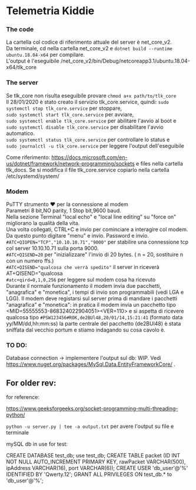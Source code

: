 # Telemetria Kiddie

### The code
La cartella col codice di riferimento attuale del server è net_core_v2. <br/>
Da terminale, cd nella cartella net_core_v2 e 
`dotnet build --runtime ubuntu.18.04-x64` per compilare. <br/>
L'output è l'eseguibile /net_core_v2/bin/Debug/netcoreapp3.1/ubuntu.18.04-x64/tlk_core

### The server
Se tlk_core non risulta eseguibile provare `chmod a+x path/to/tlk_core`<br/>
Il 28/01/2020 è stato creato il servizio tlk_core.service, quindi: 
`sudo systemctl stop tlk_core.service` per stoppare, <br/>
`sudo systemctl start tlk_core.service` per avviare, <br/>
`sudo systemctl enable tlk_core.service` per abilitare l'avvio al boot e <br/>
`sudo systemctl disable tlk_core.service` per disabilitare l'avvio automatico. <br/>
`sudo systemctl status tlk_core.service` per controllare lo status e <br/>
`sudo journalctl -u tlk_core.service` per leggere l'output dell'eseguibile <br/>




Come riferimento:
https://docs.microsoft.com/en-us/dotnet/framework/network-programming/sockets
e files nella cartella tlk_docs.
Se si modifica il file tlk_core.service copiarlo nella cartella /etc/systemd/system/

### Modem
PuTTY strumento ❤️ per la connessione al modem <br/>
Parametri 8 bit,NO parity, 1 Stop bit,9600 baud. <br/>
Nella sezione Terminal "local echo" e "local line editing" su "force on" migliorano la qualità della vita.<br/>
Una volta collegati, CTRL+C e invio per cominciare a interagire col modem. Da questo punto digitare "menu" e invio.
Password e invio. <br/>
`#ATC+QIOPEN="TCP","10.10.10.71","9000"` per stabilire una connessione tcp col server 10.10.10.71 sulla porta 9000.<br/>
`#ATC+QISEND=20` per "inizializzare" l'invio di 20 bytes. ( n = 20, sostituire n con un numero ffs.)<br/>
`#ATC+QISEND="qualcosa che verrà spedito"` il server in riceverà AT+QISEND="qualcosa<br/>
`#atc+qird=0,1,0,256` per leggere sul modem cosa ha ricevuto<br/>
Durante il normale funzionamento il modem invia due pacchetti, "anagrafica" e "monetica", i tempi di invio son programmabili (vedi LGA e LGG).
Il modem deve registarsi sul server prima di mandare i pacchetti "anagrafica" e "monetica": in pratica il modem invia un pacchetto tipo
<MID=55555553-868324022904051><VER=110> e si aspetta di ricevere qualcosa tipo `#PSW123456#ROK,de2BUl48,20/01/14,15:21:41` (formato data yy/MM/dd,hh:mm:ss) 
la parte centrale del pacchetto (de2BUl48) è stata sniffata dal vecchio portum e stiamo indagando su cosa cavolo è.


### TO DO:
Database connection -> implementere l'output sul db: WIP.
Vedi https://www.nuget.org/packages/MySql.Data.EntityFrameworkCore/ .



## For older rev: 
for reference:

https://www.geeksforgeeks.org/socket-programming-multi-threading-python/

`python -u server.py | tee -a output.txt`
per avere l'output su file e terminale

mySQL db in use for test:

CREATE DATABASE test_db;
use test_db;
CREATE TABLE packet (ID INT NOT NULL AUTO_INCREMENT PRIMARY KEY, rawPacket VARCHAR(500), ipAddress VARCHAR(16), port VARCHAR(6));
CREATE USER 'db_user'@'%' IDENTIFIED BY 'Qwerty.12';
GRANT ALL PRIVILEGES ON test_db.* to 'db_user'@'%';
